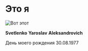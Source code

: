  # Это я

 <image src="IMG_8745.jpg" alt="Вот этот">





  
**Svetlenko**
**Yaroslav**
**Aleksandrovich**

День моего рождения 30.08.1977
